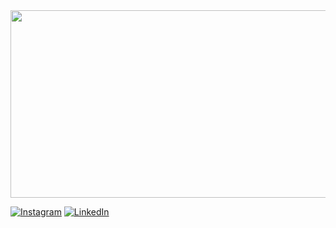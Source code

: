 <img src="https://media.giphy.com/media/U7z9ReCpE1AXzYnYet/giphy.gif" width="800" height="300" />

[![Instagram](https://img.shields.io/badge/Instagram-%23E4405F.svg?logo=Instagram&logoColor=white)](https://instagram.com/faruktinazz) [![LinkedIn](https://img.shields.io/badge/LinkedIn-%230077B5.svg?logo=linkedin&logoColor=white)](https://linkedin.com/in/omer-faruk-genc) 

